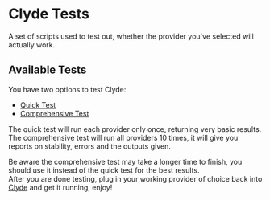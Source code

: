 # Clyde Tests
A set of scripts used to test out, whether the provider you've selected will actually work.

## Available Tests
You have two options to test Clyde:
- [Quick Test](https://github.com/ClydeReborn/Tests/blob/master/test_clyde_quick.py)
- [Comprehensive Test](https://github.com/ClydeReborn/Tests/blob/master/test_clyde_full.py)

The quick test will run each provider only once, returning very basic results.<br>
The comprehensive test will run all providers 10 times, it will give you reports on stability, errors and the outputs given.

Be aware the comprehensive test may take a longer time to finish, you should use it instead of the quick test for the best results.<br>
After you are done testing, plug in your working provider of choice back into [Clyde](https://github.com/ClydeReborn/Clyde) and get it running, enjoy!
